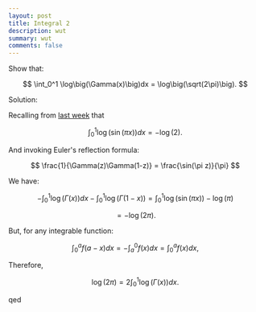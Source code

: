 ```yaml
---
layout: post
title: Integral 2
description: wut
summary: wut
comments: false
---
```


Show that:

$$
\int_0^1 \log\big(\Gamma(x)\big)dx = \log\big(\sqrt(2\pi)\big).
$$

Solution:

Recalling from [last week](https://シ.xyz/2021/05/03/integral1) that

$$
\int_0^1 \log\big(\sin(\pi x)\big)dx = -\log(2).
$$

And invoking Euler's reflection formula:

$$
\frac{1}{\Gamma(z)\Gamma(1-z)} = \frac{\sin(\pi z)}{\pi}
$$

We have:

$$
-\int_0^1 \log\big(\Gamma(x)\big)dx - \int_0^1 \log\big(\Gamma(1-x)\big) = \int_0^1 \log\big(\sin(\pi x)\big) - \log(\pi)
$$

$$
= -\log(2\pi).
$$

But, for any integrable function:

$$
\int_0^a f(a-x)dx = -\int_a^0 f(x)dx = \int_0^a f(x)dx,
$$

Therefore,

$$
\log(2\pi) = 2 \int_0^1\log\big(\Gamma(x)\big)dx.
$$

qed

